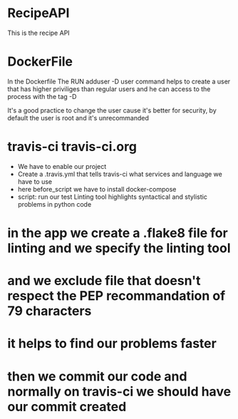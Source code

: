# RecipeAPI
This is the recipe API 



# DockerFile 

In the Dockerfile The RUN adduser -D user  command helps to create a user that has higher priviliges than regular users and he can access to the process with the tag -D

It's a good practice to change the user cause it's better for security,
by default the user is root and it's unrecommanded 


# travis-ci travis-ci.org
- We have to enable our project 
- Create a  .travis.yml that tells travis-ci what services and language we have to use 
- here before_script we have to install docker-compose 
- script: run  our test 
Linting tool highlights syntactical and stylistic problems in 
python code 

# in the app we create a .flake8 file for linting and we specify the linting tool 
# and we exclude file that doesn't respect the PEP recommandation of 79 characters
# it helps to find our problems faster 

# then we commit our code and normally on travis-ci we should have our commit created 
